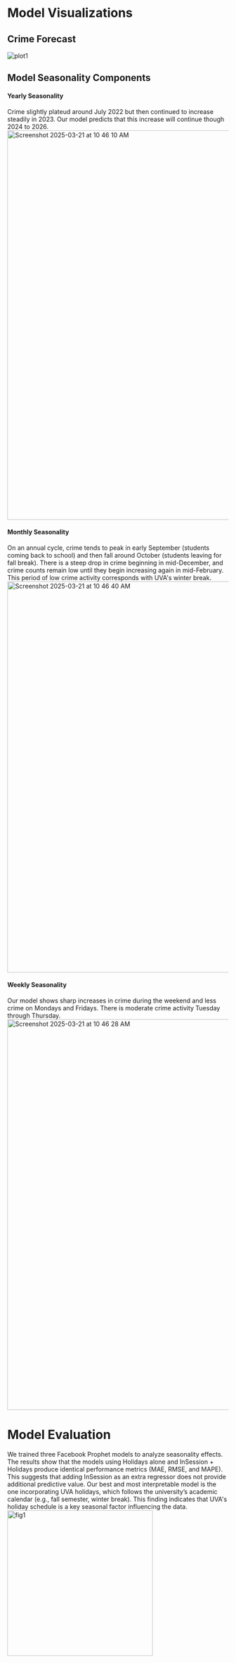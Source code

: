 # Model Visualizations
## Crime Forecast

![plot1](https://github.com/user-attachments/assets/80dd0da3-611f-4877-ae9a-892e69851fb3)

## Model Seasonality Components 

#### Yearly Seasonality 
Crime slightly plateud around July 2022 but then continued to increase steadily in 2023. Our model predicts that this increase will continue though 2024 to 2026.
<img width="885" alt="Screenshot 2025-03-21 at 10 46 10 AM" src="https://github.com/user-attachments/assets/2d945e27-c2a8-4e4c-b400-c24eb365e959" />

#### Monthly Seasonality 
On an annual cycle, crime tends to peak in early September (students coming back to school) and then fall around October (students leaving for fall break). There is a steep drop in crime beginning in mid-December, and crime counts remain low until they begin increasing again in mid-February. This period of low crime activity corresponds with UVA's winter break.
<img width="889" alt="Screenshot 2025-03-21 at 10 46 40 AM" src="https://github.com/user-attachments/assets/8b1503bf-799f-4188-b21b-b360d63d8062" />

#### Weekly Seasonality
Our model shows sharp increases in crime during the weekend and less crime on Mondays and Fridays. There is moderate crime activity Tuesday through Thursday. 
<img width="888" alt="Screenshot 2025-03-21 at 10 46 28 AM" src="https://github.com/user-attachments/assets/945584d6-e04c-4b4c-80a1-865f99a4b1bd" />

# Model Evaluation 
We trained three Facebook Prophet models to analyze seasonality effects. The results show that the models using Holidays alone and InSession + Holidays produce identical performance metrics (MAE, RMSE, and MAPE). This suggests that adding InSession as an extra regressor does not provide additional predictive value.
Our best and most interpretable model is the one incorporating UVA holidays, which follows the university’s academic calendar (e.g., fall semester, winter break). This finding indicates that UVA's holiday schedule is a key seasonal factor influencing the data.
<img width="331" alt="fig1" src="https://github.com/user-attachments/assets/7fcc7632-2c3e-4381-9624-11f679b2fabe" />

